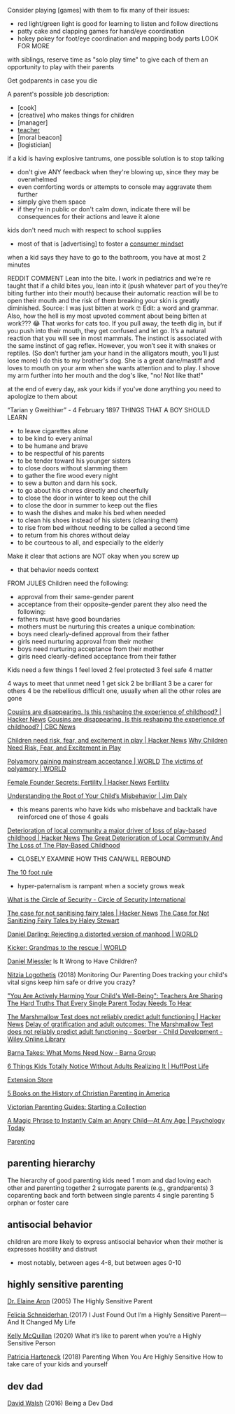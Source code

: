
Consider playing [games] with them to fix many of their issues:
- red light/green light is good for learning to listen and follow directions
- patty cake and clapping games for hand/eye coordination
- hokey pokey for foot/eye coordination and mapping body parts
LOOK FOR MORE

with siblings, reserve time as "solo play time" to give each of them an opportunity to play with their parents

Get godparents in case you die

A parent's possible job description:
- [cook]
- [creative] who makes things for children
- [manager]
- [teacher](pedagogy)
- [moral beacon]
- [logistician]

if a kid is having explosive tantrums, one possible solution is to stop talking
- don't give ANY feedback when they're blowing up, since they may be overwhelmed
- even comforting words or attempts to console may aggravate them further
- simply give them space
- if they're in public or don't calm down, indicate there will be consequences for their actions and leave it alone

kids don't need much with respect to school supplies
- most of that is [advertising] to foster a [consumer mindset](debt)

when a kid says they have to go to the bathroom, you have at most 2 minutes

REDDIT COMMENT
Lean into the bite.
I work in pediatrics and we’re re taught that if a child bites you, lean into it (push whatever part of you they’re biting further into their mouth) because their automatic reaction will be to open their mouth and the risk of them breaking your skin is greatly diminished.
Source: I was just bitten at work 🙄
Edit: a word and grammar. Also, how the hell is my most upvoted comment about being bitten at work??? 😂
That works for cats too. If you pull away, the teeth dig in, but if you push into their mouth, they get confused and let go.
It’s a natural reaction that you will see in most mammals. The instinct is associated with the same instinct of gag reflex. However, you won’t see it with snakes or reptiles. (So don’t further jam your hand in the alligators mouth, you’ll just lose more)
I do this to my brother's dog. She is a great dane/mastiff and loves to mouth on your arm when she wants attention and to play. I shove my arm further into her mouth and the dog's like, "no! Not like that!"

at the end of every day, ask your kids if you've done anything you need to apologize to them about

“Tarian y Gweithiwr” - 4 February 1897
THINGS THAT A BOY SHOULD LEARN
- to leave cigarettes alone
- to be kind to every animal
- to be humane and brave
- to be respectful of his parents
- to be tender toward his younger sisters
- to close doors without slamming them
- to gather the fire wood every night
- to sew a button and darn his sock. 
- to go about his chores directly and cheerfully
- to close the door in winter to keep out the chill
- to close the door in summer to keep out the flies
- to wash the dishes and make his bed when needed
- to clean his shoes instead of his sisters (cleaning them)
- to rise from bed without needing to be called a second time
- to return from his chores without delay
- to be courteous to all, and especially to the elderly

Make it clear that actions are NOT okay when you screw up
- that behavior needs context

FROM JULES
Children need the following:
- approval from their same-gender parent
- acceptance from their opposite-gender parent
they also need the following:
- fathers must have good boundaries
- mothers must be nurturing
this creates a unique combination:
- boys need clearly-defined approval from their father
- girls need nurturing approval from their mother
- boys need nurturing acceptance from their mother
- girls need clearly-defined acceptance from their father

Kids need a few things
1 feel loved
2 feel protected
3 feel safe
4 matter

4 ways to meet that unmet need
1 get sick
2 be brilliant
3 be a carer for others
4 be the rebellious difficult one, usually when all the other roles are gone

[Cousins are disappearing. Is this reshaping the experience of childhood? | Hacker News](https://news.ycombinator.com/item?id=39340501)
[Cousins are disappearing. Is this reshaping the experience of childhood? | CBC News](https://www.cbc.ca/news/canada/cousins-decline-canada-1.7103338)

[Children need risk, fear, and excitement in play | Hacker News](https://news.ycombinator.com/item?id=39544286)
[Why Children Need Risk, Fear, and Excitement in Play](https://www.afterbabel.com/p/why-children-need-risk-fear-and-excitement)

[Polyamory gaining mainstream acceptance | WORLD](https://wng.org/roundups/polyamory-gaining-mainstream-acceptance-1712086237)
[The victims of polyamory | WORLD](https://wng.org/podcasts/the-victims-of-polyamory-1712005149)

[Female Founder Secrets: Fertility | Hacker News](https://news.ycombinator.com/item?id=26345226)
[Fertility](https://femfosec.com/fertility/)

[Understanding the Root of Your Child’s Misbehavior | Jim Daly](https://jimdaly.focusonthefamily.com/understanding-the-root-of-your-childs-misbehavior-3/)
- this means parents who have kids who misbehave and backtalk have reinforced one of those 4 goals

[Deterioration of local community a major driver of loss of play-based childhood | Hacker News](https://news.ycombinator.com/item?id=40637102)
[The Great Deterioration of Local Community And The Loss of The Play-Based Childhood](https://www.afterbabel.com/p/community-based-childhood)
- CLOSELY EXAMINE HOW THIS CAN/WILL REBOUND

[The 10 foot rule](https://thinkspot.com/discourse/VnuaX7/post/liberty5300/the-10-foot-rule/ZBtVm2W)
- hyper-paternalism is rampant when a society grows weak

[What is the Circle of Security - Circle of Security International](https://www.circleofsecurityinternational.com/circle-of-security-model/what-is-the-circle-of-security/)

[The case for not sanitising fairy tales | Hacker News](https://news.ycombinator.com/item?id=40779785)
[The Case for Not Sanitizing Fairy Tales by Haley Stewart](https://www.plough.com/en/topics/culture/literature/the-case-for-not-sanitizing-fairy-tales)

[Daniel Darling: Rejecting a distorted version of manhood | WORLD](https://wng.org/podcasts/daniel-darling-rejecting-a-distorted-version-of-manhood-1719874811)

[Kicker: Grandmas to the rescue | WORLD](https://wng.org/podcasts/kicker-grandmas-to-the-rescue-1720477765)

[Daniel Miessler](https://danielmiessler.com/blog/is-it-wrong-to-have-children/)
Is It Wrong to Have Children?

[Nitzia Logothetis](https://www.seleni.org/advice-support/2018/3/16/monitoring-our-parenting)
(2018) Monitoring Our Parenting
Does tracking your child's vital signs keep him safe or drive you crazy?

["You Are Actively Harming Your Child's Well-Being": Teachers Are Sharing The Hard Truths That Every Single Parent Today Needs To Hear](https://www.yahoo.com/lifestyle/actively-harming-childs-well-being-034602148.html)

[The Marshmallow Test does not reliably predict adult functioning | Hacker News](https://news.ycombinator.com/item?id=41139854)
[Delay of gratification and adult outcomes: The Marshmallow Test does not reliably predict adult functioning - Sperber - Child Development - Wiley Online Library](https://srcd.onlinelibrary.wiley.com/doi/10.1111/cdev.14129)

[Barna Takes: What Moms Need Now - Barna Group](https://www.barna.com/barna-takes-what-moms-need-now/)

[6 Things Kids Totally Notice Without Adults Realizing It | HuffPost Life](https://www.huffpost.com/entry/things-kids-notice-adults-dont-realize_l_66b50479e4b05d0bc2811ae9)

[Extension Store](https://store.extension.iastate.edu/Topic/Home-and-Family/Parenting?S=0&A=0&F=0)

[5 Books on the History of Christian Parenting in America](https://www.christianitytoday.com/ct/2022/october/david-setran-books-history-christian-parenting-america.html)

[Victorian Parenting Guides: Starting a Collection](https://www.finebooksmagazine.com/fine-books-news/victorian-parenting-guides-starting-collection)

[A Magic Phrase to Instantly Calm an Angry Child—At Any Age | Psychology Today](https://www.psychologytoday.com/intl/blog/liking-the-child-you-love/202502/a-magic-phrase-to-instantly-calm-an-angry-child-at-any-age)

[Parenting](https://www.dailywire.com/show/parenting)

## parenting hierarchy

The hierarchy of good parenting kids need
1 mom and dad loving each other and parenting together
2 surrogate parents (e.g., grandparents)
3 coparenting back and forth between single parents
4 single parenting
5 orphan or foster care

## antisocial behavior

children are more likely to express antisocial behavior when their mother is expresses hostility and distrust
- most notably, between ages 4-8, but between ages 0-10

## highly sensitive parenting

[Dr. Elaine Aron](https://hsperson.com/the-highly-sensitive-parent/)
(2005) The Highly Sensitive Parent

[Felicia Schneiderhan ](https://www.realsimple.com/work-life/family/highly-sensitive-parent)
(2017) I Just Found Out I’m a Highly Sensitive Parent—And It Changed My Life

[Kelly McQuillan](https://www.todaysparent.com/family/parenting/what-its-like-to-parent-when-youre-a-highly-sensitive-person/)
(2020) What it’s like to parent when you’re a Highly Sensitive Person

[Patricia Harteneck](https://www.seleni.org/advice-support/2018/3/16/parenting-when-you-are-highly-sensitive)
(2018) Parenting When You Are Highly Sensitive
How to take care of your kids and yourself

## dev dad

[David Walsh](https://davidwalsh.name/being-a-dev-dad)
(2016) Being a Dev Dad
